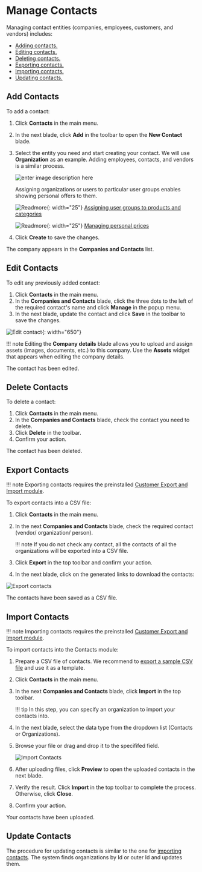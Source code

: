 ﻿# Manage Contacts

Managing contact entities (companies, employees, customers, and vendors) includes:

* [Adding contacts.](managing-contacts.md#adding-contacts)
* [Editing contacts.](managing-contacts.md#editing-contacts)
* [Deleting contacts.](managing-contacts.md#deleting-contacts)
* [Exporting contacts.](managing-contacts.md#export-contacts)
* [Importing contacts.](managing-contacts.md#import-contacts)
* [Updating contacts.](managing-contacts.md#import-contacts)

## Add Contacts

To add a contact:

1. Click **Contacts** in the main menu.
1. In the next blade, click **Add** in the toolbar to open the **New Contact** blade.
1. Select the entity you need and start creating your contact. We will use **Organization** as an example. Adding employees, contacts, and vendors is a similar process.

	![enter image description here](media/new_company_screen.png)

	Assigning organizations or users to particular user groups enables showing personal offers to them.

	![Readmore](media/readmore.png){: width="25"} [Assigning user groups to products and categories](../catalog-personalization/user-groups.md)
	
	![Readmore](media/readmore.png){: width="25"} [Managing personal prices](../pricing/adding-new-assignment.md)

1. Click **Create** to save the changes.

The company appears in the **Companies and Contacts** list.

## Edit Contacts

To edit any previously added contact:

1. Click **Contacts** in the main menu.
1. In the **Companies and Contacts** blade, click the three dots to the left of the required contact's name and click **Manage** in the popup menu. 
1. In the next blade, update the contact and click **Save** in the toolbar to save the changes.

![Edit contact](media/edit-contact.png){: width="650"}

!!! note
	Editing the **Company details** blade allows you to upload and assign assets (images, documents, etc.) to this company. Use the **Assets** widget that appears when editing the company details. 

The contact has been edited.

## Delete Contacts

To delete a contact:

1. Click **Contacts** in the main menu.
1. In the **Companies and Contacts** blade, check the contact you need to delete. 
1. Click **Delete** in the toolbar.
1. Confirm your action.

The contact has been deleted.

## Export Contacts

!!! note
	Exporting contacts requires the preinstalled [Customer Export and Import module](../customer-export-import/overview.md). 

To export contacts into a CSV file:

1. Click **Contacts** in the main menu.
1. In the next **Companies and Contacts** blade, check the required contact (vendor/ organization/ person).

	!!! note
		If you do not check any contact, all the contacts of all the organizations will be exported into a CSV file.

1. Click **Export** in the top toolbar and confirm your action.
1. In the next blade, click on the generated links to download the contacts:

![Export contacts](media/export-finished.png)

The contacts have been saved as a CSV file.

## Import Contacts

!!! note
	Importing contacts requires the preinstalled [Customer Export and Import module](../customer-export-import/overview.md). 

To import contacts into the Contacts module:

1. Prepare a CSV file of contacts. We recommend to [export a sample CSV file](managing-contacts.md#export-contacts) and use it as a template.
1. Click **Contacts** in the main menu.
1. In the next **Companies and Contacts** blade, click **Import** in the top toolbar.

	!!! tip
		In this step, you can specify an organization to import your contacts into. 

1. In the next blade, select the data type from the dropdown list (Contacts or Organizations).
1. Browse your file or drag and drop it to the specififed field.

	![Import Contacts](media/import-contacts.png)

1. After uploading files, click **Preview** to open the uploaded contacts in the next blade.
1. Verify the result. Click **Import** in the top toolbar to complete the process. Otherwise, click **Close**.
1. Confirm your action.

Your contacts have been uploaded.

## Update Contacts

The procedure for updating contacts is similar to the one for [importing contacts](managing-contacts.md#import-contacts). The system finds organizations by Id or outer Id and updates them. 
